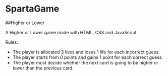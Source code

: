 # SpartaGame

##Higher or Lower

A Higher or Lower game made with HTML, CSS and JavaScript.

Rules:

* The player is allocated 3 lives and loses 1 life for each incorrect guess.
* The player starts from 0 points and gains 1 point for each correct guess.
* The player must decide whether the next card is going to be higher or lower than the previous card.
